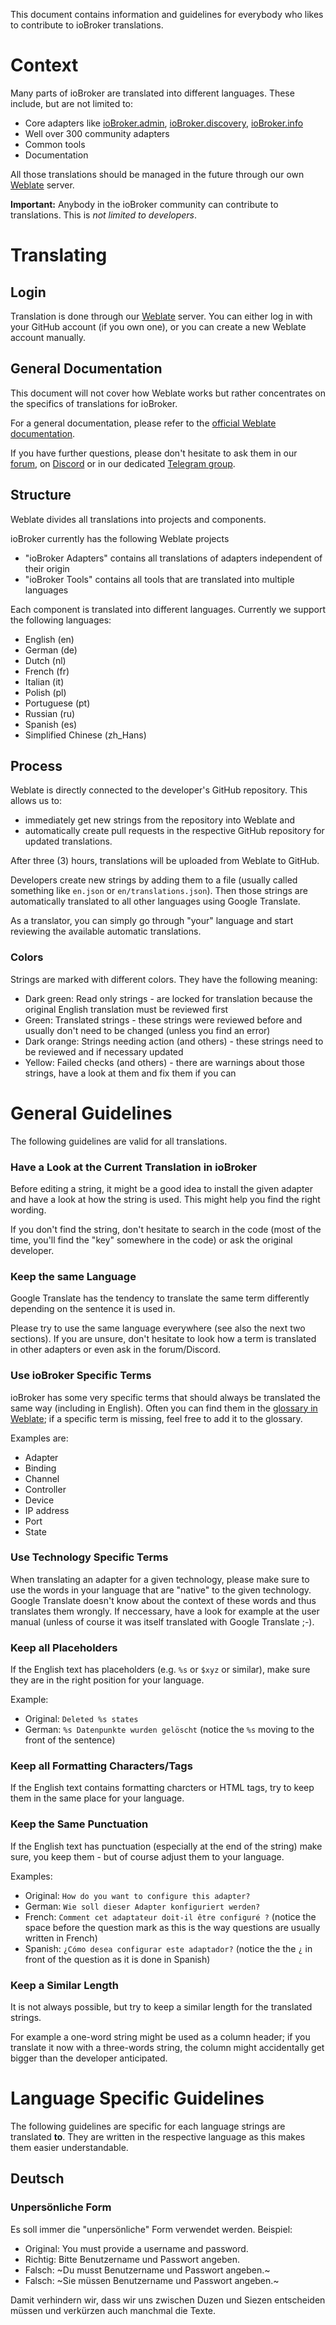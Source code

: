 This document contains information and guidelines for everybody who likes to contribute to ioBroker translations.

# Context

Many parts of ioBroker are translated into different languages. These include, but are not limited to:
- Core adapters like [ioBroker.admin](https://github.com/ioBroker/ioBroker.admin), [ioBroker.discovery](https://github.com/ioBroker/ioBroker.discovery), [ioBroker.info](https://github.com/ioBroker/ioBroker.info)
- Well over 300 community adapters
- Common tools
- Documentation

All those translations should be managed in the future through our own [Weblate](https://weblate.iobroker.net/) server.

**Important:** Anybody in the ioBroker community can contribute to translations. This is *not limited to developers*.

# Translating

## Login

Translation is done through our [Weblate](https://weblate.iobroker.net/) server. You can either log in with your GitHub account (if you own one), or you can create a new Weblate account manually.

## General Documentation

This document will not cover how Weblate works but rather concentrates on the specifics of translations for ioBroker.

For a general documentation, please refer to the [official Weblate documentation](https://docs.weblate.org/en/latest/user/translating.html).

If you have further questions, please don't hesitate to ask them in our [forum](https://forum.iobroker.net/), on [Discord](https://discord.com/invite/HwUCwsH) or in our dedicated [Telegram group](https://t.me/joinchat/RpbX0672BFw1MDg0).

## Structure

Weblate divides all translations into projects and components.

ioBroker currently has the following Weblate projects
- "ioBroker Adapters" contains all translations of adapters independent of their origin
- "ioBroker Tools" contains all tools that are translated into multiple languages

Each component is translated into different languages. Currently we support the following languages:
- English (en)
- German (de)
- Dutch (nl)
- French (fr)
- Italian (it)
- Polish (pl)
- Portuguese (pt)
- Russian (ru)
- Spanish (es)
- Simplified Chinese (zh_Hans)

## Process

Weblate is directly connected to the developer's GitHub repository. This allows us to:
- immediately get new strings from the repository into Weblate and 
- automatically create pull requests in the respective GitHub repository for updated translations.

After three (3) hours, translations will be uploaded from Weblate to GitHub.

Developers create new strings by adding them to a file (usually called something like `en.json` or `en/translations.json`). Then those strings are automatically translated to all other languages using Google Translate.

As a translator, you can simply go through "your" language and start reviewing the available automatic translations.

### Colors

Strings are marked with different colors. They have the following meaning:
- Dark green: Read only strings - are locked for translation because the original English translation must be reviewed first
- Green: Translated strings - these strings were reviewed before and usually don't need to be changed (unless you find an error)
- Dark orange: Strings needing action (and others) - these strings need to be reviewed and if necessary updated
- Yellow: Failed checks (and others) - there are warnings about those strings, have a look at them and fix them if you can

# General Guidelines

The following guidelines are valid for all translations.

### Have a Look at the Current Translation in ioBroker

Before editing a string, it might be a good idea to install the given adapter and have a look at how the string is used. This might help you find the right wording.

If you don't find the string, don't hesitate to search in the code (most of the time, you'll find the "key" somewhere in the code) or ask the original developer.

### Keep the same Language

Google Translate has the tendency to translate the same term differently depending on the sentence it is used in.

Please try to use the same language everywhere (see also the next two sections).
If you are unsure, don't hesitate to look how a term is translated in other adapters or even ask in the forum/Discord.

### Use ioBroker Specific Terms

ioBroker has some very specific terms that should always be translated the same way (including in English).
Often you can find them in the [glossary in Weblate](https://weblate.iobroker.net/glossaries/adapters/); if a specific term is missing, feel free to add it to the glossary.

Examples are:
- Adapter
- Binding
- Channel
- Controller
- Device
- IP address
- Port
- State

### Use Technology Specific Terms

When translating an adapter for a given technology, please make sure to use the words in your language that are "native" to the given technology.
Google Translate doesn't know about the context of these words and thus translates them wrongly.
If neccessary, have a look for example at the user manual (unless of course it was itself translated with Google Translate ;-).

### Keep all Placeholders

If the English text has placeholders (e.g. `%s` or `$xyz` or similar), make sure they are in the right position for your language.

Example:
- Original: `Deleted %s states`
- German: `%s Datenpunkte wurden gelöscht` (notice the `%s` moving to the front of the sentence)

### Keep all Formatting Characters/Tags

If the English text contains formatting charcters or HTML tags, try to keep them in the same place for your language.

### Keep the Same Punctuation

If the English text has punctuation (especially at the end of the string) make sure, you keep them - but of course adjust them to your language.

Examples:
- Original: `How do you want to configure this adapter?`
- German: `Wie soll dieser Adapter konfiguriert werden?`
- French: `Comment cet adaptateur doit-il être configuré ?` (notice the space before the question mark as this is the way questions are usually written in French)
- Spanish: `¿Cómo desea configurar este adaptador?` (notice the the `¿` in front of the question as it is done in Spanish)

### Keep a Similar Length

It is not always possible, but try to keep a similar length for the translated strings.

For example a one-word string might be used as a column header; if you translate it now with a three-words string, the column might accidentally get bigger than the developer anticipated.

# Language Specific Guidelines

The following guidelines are specific for each language strings are translated **to**. They are written in the respective language as this makes them easier understandable.

## Deutsch

### Unpersönliche Form

Es soll immer die "unpersönliche" Form verwendet werden. Beispiel:
- Original: You must provide a username and password.
- Richtig: Bitte Benutzername und Passwort angeben.
- Falsch: ~Du musst Benutzername und Passwort angeben.~
- Falsch: ~Sie müssen Benutzername und Passwort angeben.~

Damit verhindern wir, dass wir uns zwischen Duzen und Siezen entscheiden müssen und verkürzen auch manchmal die Texte.

